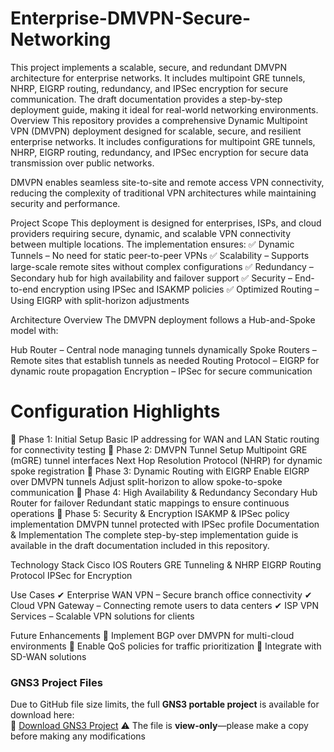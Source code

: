 # Enterprise-DMVPN-Secure-Networking
This project implements a scalable, secure, and redundant DMVPN architecture for enterprise networks. It includes multipoint GRE tunnels, NHRP, EIGRP routing, redundancy, and IPSec encryption for secure communication. The draft documentation provides a step-by-step deployment guide, making it ideal for real-world networking environments. 
Overview
This repository provides a comprehensive Dynamic Multipoint VPN (DMVPN) deployment designed for scalable, secure, and resilient enterprise networks. It includes configurations for multipoint GRE tunnels, NHRP, EIGRP routing, redundancy, and IPSec encryption for secure data transmission over public networks.

DMVPN enables seamless site-to-site and remote access VPN connectivity, reducing the complexity of traditional VPN architectures while maintaining security and performance.

Project Scope
This deployment is designed for enterprises, ISPs, and cloud providers requiring secure, dynamic, and scalable VPN connectivity between multiple locations. The implementation ensures:
✅ Dynamic Tunnels – No need for static peer-to-peer VPNs
✅ Scalability – Supports large-scale remote sites without complex configurations
✅ Redundancy – Secondary hub for high availability and failover support
✅ Security – End-to-end encryption using IPSec and ISAKMP policies
✅ Optimized Routing – Using EIGRP with split-horizon adjustments

Architecture Overview
The DMVPN deployment follows a Hub-and-Spoke model with:

Hub Router – Central node managing tunnels dynamically
Spoke Routers – Remote sites that establish tunnels as needed
Routing Protocol – EIGRP for dynamic route propagation
Encryption – IPSec for secure communication

# Configuration Highlights
🔹 Phase 1: Initial Setup
Basic IP addressing for WAN and LAN
Static routing for connectivity testing
🔹 Phase 2: DMVPN Tunnel Setup
Multipoint GRE (mGRE) tunnel interfaces
Next Hop Resolution Protocol (NHRP) for dynamic spoke registration
🔹 Phase 3: Dynamic Routing with EIGRP
Enable EIGRP over DMVPN tunnels
Adjust split-horizon to allow spoke-to-spoke communication
🔹 Phase 4: High Availability & Redundancy
Secondary Hub Router for failover
Redundant static mappings to ensure continuous operations
🔹 Phase 5: Security & Encryption
ISAKMP & IPSec policy implementation
DMVPN tunnel protected with IPSec profile
Documentation & Implementation
The complete step-by-step implementation guide is available in the draft documentation included in this repository.

Technology Stack
Cisco IOS Routers
GRE Tunneling & NHRP
EIGRP Routing Protocol
IPSec for Encryption

Use Cases
✔ Enterprise WAN VPN – Secure branch office connectivity
✔ Cloud VPN Gateway – Connecting remote users to data centers
✔ ISP VPN Services – Scalable VPN solutions for clients

Future Enhancements
🔹 Implement BGP over DMVPN for multi-cloud environments
🔹 Enable QoS policies for traffic prioritization
🔹 Integrate with SD-WAN solutions

### GNS3 Project Files  
Due to GitHub file size limits, the full **GNS3 portable project** is available for download here:  
📂 [Download GNS3 Project]([https://drive.google.com/your-link-here](https://drive.google.com/drive/folders/1Yqp0fCCcENL1_hVhUf3ERTgkVTS6Sarj?usp=drive_link)) 
⚠️ The file is **view-only**—please make a copy before making any modifications
